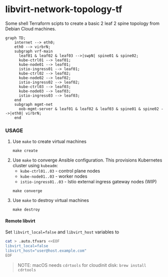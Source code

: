 # libvirt-network-topology-tf

Some shell Terraform scipts to create a basic 2 leaf 2 spine topology from Debian Cloud machines.

```mermaid
graph TD;
    internet --> eth0;
    eth0 --> virbrN;
    subgraph vrf-main
      leaf01 & leaf02 & leaf03 -->|swpN| spine01 & spine02;
      kube-ctrl01 --> leaf01;
      kube-node01 --> leaf01;
      istio-ingress01 --> leaf01;
      kube-ctrl02 --> leaf02;
      kube-node02 --> leaf02;
      istio-ingress02 --> leaf02;
      kube-ctrl03 --> leaf03;
      kube-node03 --> leaf03;
      istio-ingress03 --> leaf03;
    end
    subgraph mgmt-net
      oob-mgmt-server & leaf01 & leaf02 & leaf03 & spine01 & spine02 -->|eth0| virbrN;
    end
```

### USAGE

1. Use `make` to create virtual machines
    ```command
    make create
    ```
1. Use `make` to converge Ansible configuration. This provisions Kubernetes cluster using `kubeadm`:
    - `kube-ctrl01..03` - control plane nodes
    - `kube-node01..03` - worker nodes
    - `istio-ingress01..03` - Istio external ingress gateway nodes (WIP)
    ```command
    make converge
    ```
1. Use `make` to destroy virtual machines
    ```command
    make destroy
    ```

#### Remote libvirt

Set `libvirt_local=false` and `libvirt_host` variables to 

```sh
cat > .auto.tfvars <<EOF
libvirt_local=false
libvirt_host="user@host.example.com"
EOF
```

> NOTE: macOS needs `cdrtools` for cloudinit disk: `brew install cdrtools`

